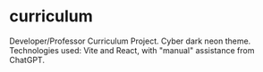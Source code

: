 # curriculum
Developer/Professor Curriculum Project. Cyber dark neon theme. Technologies used: Vite and React, with "manual" assistance from ChatGPT.
